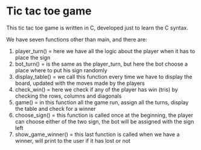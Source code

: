 # Tic tac toe game
This tic tac toe game is written in C, developed just to learn the C syntax.

We have seven functions other than main, and there are:
1. player_turn() = here we have all the logic about the player when it has to place the sign
2. bot_turn() = is the same as the player_turn, but here the bot choose a place where to put his sign randomly
3. display_table() = we call this function every time we have to display the board, updated with the moves made by the players
4. check_win() = here we check if any of the player has win (tris) by checking the rows, columns and diagonals
5. game() = in this function all the game run, assign all the turns, display the table and check for a winner
6. choose_sign() = this function is called once at the beginning, the player can choose either of the two sign, the bot will be assigned with the sign left
7. show_game_winner() = this last function is called when we have a winner, will print to the user if it has lost or not
